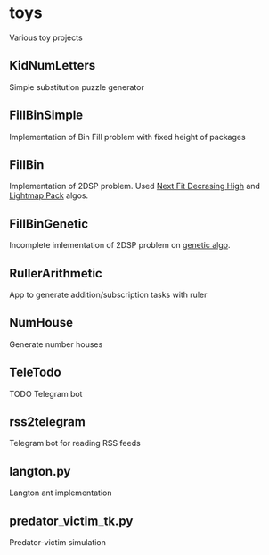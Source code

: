 # toys
Various toy projects


## KidNumLetters
Simple substitution puzzle generator  

## FillBinSimple
Implementation of Bin Fill problem with fixed height of packages

## FillBin
Implementation of 2DSP problem. Used [Next Fit Decrasing High](https://en.wikipedia.org/wiki/Next-fit-decreasing_bin_packing) and [Lightmap Pack](https://blackpawn.com/texts/lightmaps/default.html) algos.

## FillBinGenetic
Incomplete imlementation of 2DSP problem on [genetic algo](https://en.wikipedia.org/wiki/Genetic_algorithm).  

## RullerArithmetic
App to generate addition/subscription tasks with ruler

## NumHouse
Generate number houses

## TeleTodo
TODO Telegram bot

## rss2telegram
Telegram bot for reading RSS feeds

## langton.py
Langton ant implementation

## predator_victim_tk.py
Predator-victim simulation
